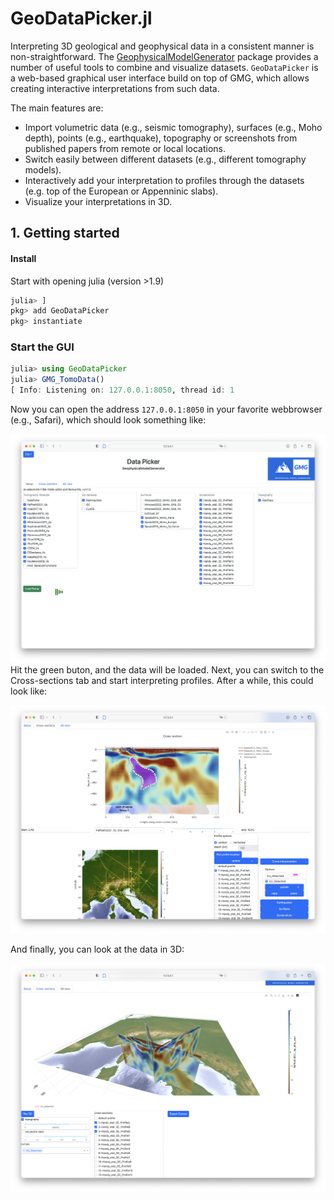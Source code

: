 # GeoDataPicker.jl

Interpreting 3D geological and geophysical data in a consistent manner is non-straightforward. The [GeophysicalModelGenerator](https://github.com/JuliaGeodynamics/GeophysicalModelGenerator.jl) package provides a number of useful tools to combine and visualize datasets. 
`GeoDataPicker` is a web-based graphical user interface build on top of GMG, which allows creating interactive interpretations from such data.

The main features are:
- Import volumetric data (e.g., seismic tomography), surfaces (e.g., Moho depth), points (e.g., earthquake), topography or screenshots from published papers from remote or local locations.
- Switch easily between different datasets (e.g., different tomography models).
- Interactively add your interpretation to profiles through the datasets (e.g. top of the European or Appenninic slabs).
- Visualize your interpretations in 3D.

## 1. Getting started

#### Install
Start with opening julia (version >1.9)
```julia
julia> ]
pkg> add GeoDataPicker
pkg> instantiate
```

### Start the GUI
```julia
julia> using GeoDataPicker
julia> GMG_TomoData()
[ Info: Listening on: 127.0.0.1:8050, thread id: 1
```
Now you can open the address `127.0.0.1:8050` in your favorite webbrowser (e.g., Safari), which should look something like:

![start_GUI](docs/src/assets/img/Start_GUI.png)
Hit the green buton, and the data will be loaded. Next, you can switch to the Cross-sections tab and start interpreting profiles.
After a while, this could look like:

![tab_Profiles](docs/src/assets/img/Profile_Tab.png)

And finally, you can look at the data in 3D:

![tab_3D](docs/src/assets/img/3D_Tab.png)
